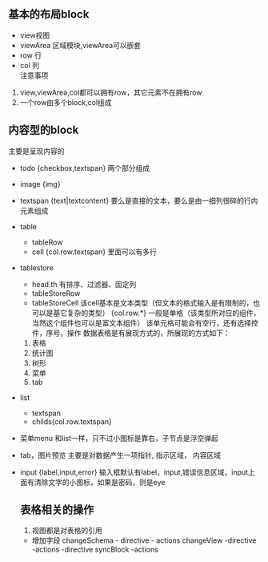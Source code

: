 ## 基本的布局block
* view视图
* viewArea 区域模块,viewArea可以嵌套
* row 行
* col 列  
注意事项
1. view,viewArea,col都可以拥有row，其它元素不在拥有row
2. 一个row由多个block,col组成
## 内容型的block
主要是呈现内容的
* todo {checkbox,textspan} 两个部分组成
* image {img}
* textspan {text|textcontent} 要么是直接的文本，要么是由一细列很碎的行内元素组成
* table 
   + tableRow
   + cell {col.row.textspan} 里面可以有多行
* tablestore
   + head.th 有排序、过滤器、固定列
   + tableStoreRow
   + tableStoreCell 该cell基本是文本类型（但文本的格式输入是有限制的，也可以是基它复杂的类型）
      {col.row.*} 一般是单格（该类型所对应的组件，当然这个组件也可以是富文本组件）
      该单元格可能会有空行，还有选择控件，序号，操作
   数据表格是有展现方式的，所展现的方式如下：
   1. 表格
   2. 统计图
   3. 树形
   4. 菜单
   5. tab
* list 
  + textspan
  + childs{col.row.textspan}
* 菜单menu 和list一样，只不过小图标是靠右，子节点是浮空弹起
* tab，图片预览
   主要是对数据产生一项指针,
   指示区域，
   内容区域

* input {label,input,error}
  输入框默认有label，input,错误信息区域，input上面有清除文字的小图标，如果是密码，则是eye

  ## 表格相关的操作
  1. 视图都是对表格的引用
   * 增加字段 
     changeSchema - directive - actions
     changeView  -directive -actions
                 -directive syncBlock -actions